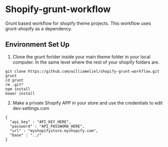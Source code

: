 # Shopify-grunt-workflow
Grunt based workflow for shopify theme projects. This workflow uses grunt-shopify as a dependency. 

## Environment Set Up
1. Clone the grunt forlder inside your main theme folder in your local computer. In the same level where the rest of your shopify folders are.

```
git clone https://github.com/williameliel/shopify-grunt-workflow.git grunt
cd grunt
rm .git*
npm install
bower install
```
2. Make a private Shopify APP in your store and use the credentials to edit dev-settings.com

```
{
  "api_key" : "API_KEY_HERE",
  "password" : "API_PASSWORD_HERE",
  "url" : "myshopifystore.myshopify.com",
  "base" : "../"
}
```
